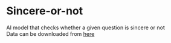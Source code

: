 # Sincere-or-not
AI model that checks whether a given question is sincere or not<br>
Data can be downloaded from [here](https://www.kaggle.com/c/quora-insincere-questions-classification/data)
